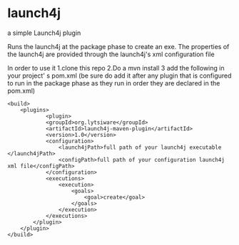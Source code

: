 launch4j
========

a simple Launch4j plugin

Runs the launch4j at the package phase to create an exe.
The properties of the launch4j are provided through the launch4j's xml configuration file

In order to use it 
1.clone this repo
2.Do a mvn install
3 add the following in your project' s pom.xml (be sure do add it after any plugin that is configured to run in the package phase as they run in order they are declared in the pom.xml)
```
<build>
	<plugins>
    		<plugin>
			<groupId>org.lytsiware</groupId>
			<artifactId>launch4j-maven-plugin</artifactId>
			<version>1.0</version>
			<configuration>
				<launch4jPath>full path of your launch4j executable </launch4jPath>
				<configPath>full path of your configuration launch4j xml file</configPath>
			</configuration>
			<executions>
				<execution>
					<goals>
						<goal>create</goal>
					</goals>
				</execution>
			</executions>
		</plugin>
	</plugin>
</build>
```

